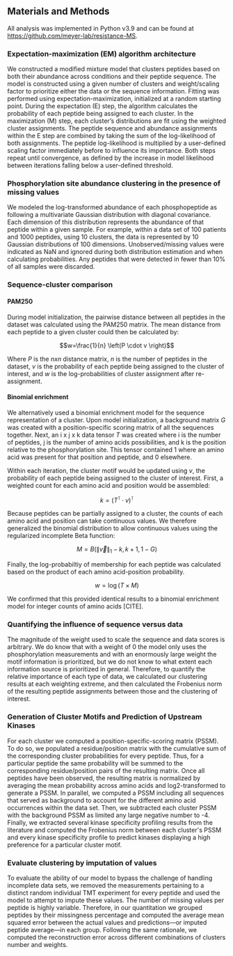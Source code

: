 ## Materials and Methods

All analysis was implemented in Python v3.9 and can be found at <https://github.com/meyer-lab/resistance-MS>.

### Expectation-maximization (EM) algorithm architecture

We constructed a modified mixture model that clusters peptides based on both their abundance across conditions and their peptide sequence. The model is constructed using a given number of clusters and weight/scaling factor to prioritize either the data or the sequence information. Fitting was performed using expectation-maximization, initialized at a random starting point. During the expectation (E) step, the algorithm calculates the probability of each peptide being assigned to each cluster. In the maximization (M) step, each cluster’s distributions are fit using the weighted cluster assignments. The peptide sequence and abundance assignments within the E step are combined by taking the sum of the log-likelihood of both assignments. The peptide log-likelihood is multiplied by a user-defined scaling factor immediately before to influence its importance. Both steps repeat until convergence, as defined by the increase in model likelihood between iterations falling below a user-defined threshold.

### Phosphorylation site abundance clustering in the presence of missing values

We modeled the log-transformed abundance of each phosphopeptide as following a multivariate Gaussian distribution with diagonal covariance. Each dimension of this distribution represents the abundance of that peptide within a given sample. For example, within a data set of 100 patients and 1000 peptides, using 10 clusters, the data is represented by 10 Gaussian distributions of 100 dimensions. Unobserved/missing values were indicated as NaN and ignored during both distribution estimation and when calculating probabilities. Any peptides that were detected in fewer than 10% of all samples were discarded.

### Sequence-cluster comparison

#### PAM250

During model initialization, the pairwise distance between all peptides in the dataset was calculated using the PAM250 matrix. The mean distance from each peptide to a given cluster could then be calculated by:

$$w=\frac{1}{n} \left(P \cdot v \right)$$

Where $P$ is the $n x n$ distance matrix, $n$ is the number of peptides in the dataset, $v$ is the probability of each peptide being assigned to the cluster of interest, and $w$ is the log-probabilities of cluster assignment after re-assignment.

#### Binomial enrichment

We alternatively used a binomial enrichment model for the sequence representation of a cluster. Upon model initialization, a background matrix $G$ was created with a position-specific scoring matrix of all the sequences together. Next, an i x j x k data tensor $T$ was created where i is the number of peptides, j is the number of amino acids possibilities, and k is the position relative to the phosphorylation site. This tensor contained 1 where an amino acid was present for that position and peptide, and 0 elsewhere.

Within each iteration, the cluster motif would be updated using $v$, the probability of each peptide being assigned to the cluster of interest. First, a weighted count for each amino acid and position would be assembled:

$$k = \left(T^\intercal \cdot v \right)^\intercal$$

Because peptides can be partially assigned to a cluster, the counts of each amino acid and position can take continuous values. We therefore generalized the binomial distribution to allow continuous values using the regularized incomplete Beta function:

$$M = B \left(\| \vec{v}\|_1 - k, k + 1, 1 - G \right)$$

Finally, the log-probabiltiy of membership for each peptide was calculated based on the product of each amino acid-position probability.

$$w = \log (T \times M)$$

We confirmed that this provided identical results to a binomial enrichment model for integer counts of amino acids [CITE].

### Quantifying the influence of sequence versus data

The magnitude of the weight used to scale the sequence and data scores is arbitrary. We do know that with a weight of 0 the model only uses the phosphorylation measurements and with an enormously large weight the motif information is prioritized, but we do not know to what extent each information source is prioritized in general. Therefore, to quantify the relative importance of each type of data, we calculated our clustering results at each weighting extreme, and then calculated the Frobenius norm of the resulting peptide assignments between those and the clustering of interest.

### Generation of Cluster Motifs and Prediction of Upstream Kinases

For each cluster we computed a position-specific-scoring matrix (PSSM). To do so, we populated a residue/position matrix with the cumulative sum of the corresponding cluster probabilities for every peptide. Thus, for a particular peptide the same probability will be summed to the corresponding residue/position pairs of the resulting matrix. Once all peptides have been observed, the resulting matrix is normalized by averaging the mean probability across amino acids and log2-transformed to generate a PSSM. In parallel, we computed a PSSM including all sequences that served as background to account for the different amino acid occurrences within the data set. Then, we subtracted each cluster PSSM with the background PSSM as limited any large negative number to -4. Finally, we extracted several kinase specificity profiling results from the literature and computed the Frobenius norm between each cluster's PSSM and every kinase specificity profile to predict kinases displaying a high preference for a particular cluster motif.

### Evaluate clustering by imputation of values

To evaluate the ability of our model to bypass the challenge of handling incomplete data sets, we removed the measurements pertaining to a distinct random individual TMT experiment for every peptide and used the model to attempt to impute these values. The number of missing values per peptide is highly variable. Therefore, in our quantitation we grouped peptides by their missingness percentage and computed the average mean squared error between the actual values and predictions––or imputed peptide average––in each group. Following the same rationale, we computed the reconstruction error across different combinations of clusters number and weights.
